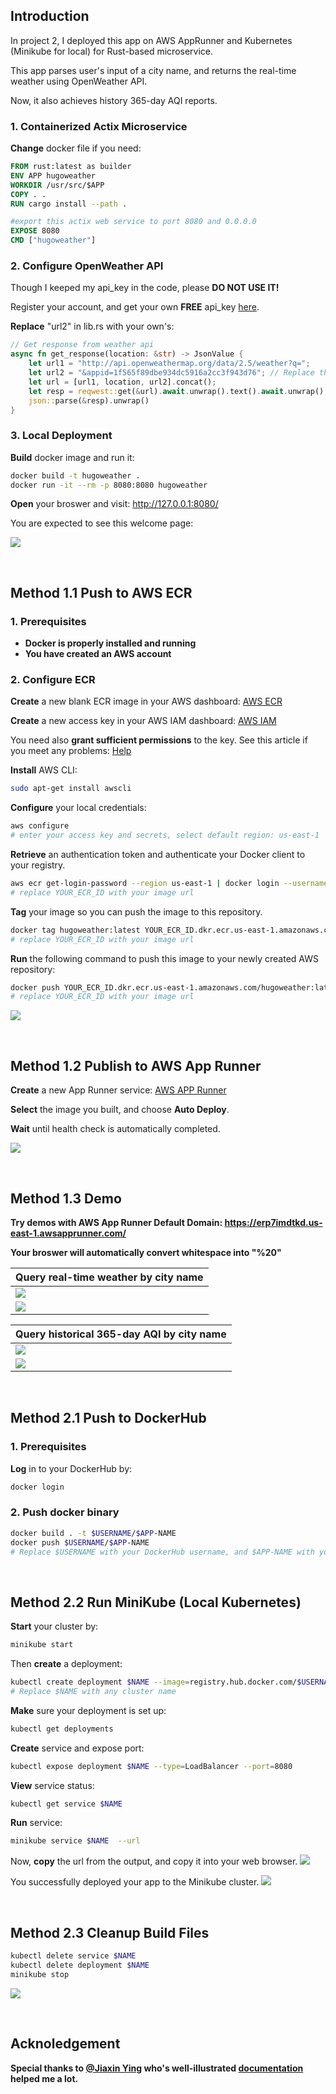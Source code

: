 ## Introduction
In project 2, I deployed this app on AWS AppRunner and Kubernetes (Minikube for local) for Rust-based microservice.

This app parses user's input of a city name, and returns the real-time weather using OpenWeather API. 

Now, it also achieves history 365-day AQI reports.

### 1. Containerized Actix Microservice

**Change** docker file if you need:

```dockerfile
FROM rust:latest as builder
ENV APP hugoweather
WORKDIR /usr/src/$APP
COPY . .
RUN cargo install --path .

#export this actix web service to port 8080 and 0.0.0.0
EXPOSE 8080
CMD ["hugoweather"]
```

### 2. Configure OpenWeather API

Though I keeped my api_key in the code, please **DO NOT USE IT!**

Register your account, and get your own **FREE** api_key [here](https://openweathermap.org/).

**Replace** "url2" in lib.rs with your own's:
```rust
// Get response from weather api
async fn get_response(location: &str) -> JsonValue {
    let url1 = "http://api.openweathermap.org/data/2.5/weather?q=";
    let url2 = "&appid=1f565f89dbe934dc5916a2cc3f943d76"; // Replace this
    let url = [url1, location, url2].concat();
    let resp = reqwest::get(&url).await.unwrap().text().await.unwrap();
    json::parse(&resp).unwrap()
}
```

### 3. Local Deployment
**Build** docker image and run it:

```bash
docker build -t hugoweather . 
docker run -it --rm -p 8080:8080 hugoweather
```

**Open** your broswer and visit: http://127.0.0.1:8080/

You are expected to see this welcome page:

![](../images/indi2_%20(2).png)


</br>

## Method 1.1 Push to AWS ECR
### 1. Prerequisites

- **Docker is properly installed and running**
- **You have created an AWS account**

### 2. Configure ECR

**Create** a new blank ECR image in your AWS dashboard: [AWS ECR](https://us-east-1.console.aws.amazon.com/ecr)

**Create** a new access key in your AWS IAM dashboard: [AWS IAM](https://us-east-1.console.aws.amazon.com/iamv2)

You need also **grant sufficient permissions** to the key. See this article if you meet any problems: [Help](https://www.freecodecamp.org/news/build-and-push-docker-images-to-aws-ecr/)

**Install** AWS CLI:
```bash
sudo apt-get install awscli
```

**Configure** your local credentials:
```bash
aws configure
# enter your access key and secrets, select default region: us-east-1
```

**Retrieve** an authentication token and authenticate your Docker client to your registry.
```bash
aws ecr get-login-password --region us-east-1 | docker login --username AWS --password-stdin YOUR_ECR_ID.dkr.ecr.us-east-1.amazonaws.com
# replace YOUR_ECR_ID with your image url
```

**Tag** your image so you can push the image to this repository.
```bash
docker tag hugoweather:latest YOUR_ECR_ID.dkr.ecr.us-east-1.amazonaws.com/hugoweather:latest
# replace YOUR_ECR_ID with your image url
```

**Run** the following command to push this image to your newly created AWS repository:
```bash
docker push YOUR_ECR_ID.dkr.ecr.us-east-1.amazonaws.com/hugoweather:latest
# replace YOUR_ECR_ID with your image url
```

![](../images/indi2_%20(1).png)

</br>

## Method 1.2 Publish to AWS App Runner

**Create** a new App Runner service: [AWS APP Runner](https://us-east-1.console.aws.amazon.com/apprunner) 

**Select** the image you built, and choose **Auto Deploy**.

**Wait** until health check is automatically completed.

![](../images/indi2_%20(3).png)

</br>

## Method 1.3 Demo

**Try demos with AWS App Runner Default Domain: https://erp7imdtkd.us-east-1.awsapprunner.com/**

**Your broswer will automatically convert whitespace into "%20"**

|**Query** real-time weather by city name|
|---|
|![](../images/indi2_%20(4).png)|
|![](../images/indi2_%20(5).png)|

|**Query** historical 365-day AQI by city name|
|---|
|![](../images/indi2_%20(6).png)|
|![](../images/indi2_%20(7).png)|

</br>

## Method 2.1 Push to DockerHub
### 1. Prerequisites

**Log** in to your DockerHub by:
```bash
docker login
```

### 2. Push docker binary

```bash
docker build . -t $USERNAME/$APP-NAME
docker push $USERNAME/$APP-NAME
# Replace $USERNAME with your DockerHub username, and $APP-NAME with you app name
```
</br>

## Method 2.2 Run MiniKube (Local Kubernetes)

**Start** your cluster by:
```bash
minikube start
```

Then **create** a deployment: 
```bash
kubectl create deployment $NAME --image=registry.hub.docker.com/$USERNAME/$APP-NAME
# Replace $NAME with any cluster name
```

**Make** sure your deployment is set up:
```bash
kubectl get deployments
```

**Create** service and expose port: 
```bash
kubectl expose deployment $NAME --type=LoadBalancer --port=8080
```

**View** service status:
```bash
kubectl get service $NAME
```

**Run** service:
```bash
minikube service $NAME  --url
```

Now, **copy** the url from the output, and copy it into your web browser.
![](../images/indi2_%20(8).png)

You successfully deployed your app to the Minikube cluster.
![](../images/indi2_%20(9).png)

</br>

## Method 2.3 Cleanup Build Files
```bash
kubectl delete service $NAME
kubectl delete deployment $NAME
minikube stop
```
![](../images/indi2_%20(10).png)

</br>

## Acknoledgement
**Special thanks to [@Jiaxin Ying](https://github.com/helenyjx) who's well-illustrated [documentation](https://github.com/nogibjj/Jiaxin-P2-Rust-Minikube) helped me a lot.**
